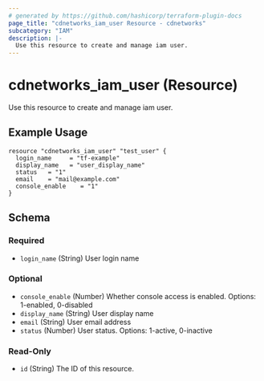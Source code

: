 ```yaml
---
# generated by https://github.com/hashicorp/terraform-plugin-docs
page_title: "cdnetworks_iam_user Resource - cdnetworks"
subcategory: "IAM"
description: |-
  Use this resource to create and manage iam user.
---
```


# cdnetworks_iam_user (Resource)
Use this resource to create and manage iam user.

## Example Usage

```hcl
resource "cdnetworks_iam_user" "test_user" {
  login_name     = "tf-example"
  display_name   = "user_display_name"
  status   = "1"
  email    = "mail@example.com" 
  console_enable    = "1"      
}
```


<!-- schema generated by tfplugindocs -->
## Schema

### Required

- `login_name` (String) User login name

### Optional

- `console_enable` (Number) Whether console access is enabled. Options: 1-enabled, 0-disabled
- `display_name` (String) User display name
- `email` (String) User email address
- `status` (Number) User status. Options: 1-active, 0-inactive

### Read-Only

- `id` (String) The ID of this resource.

